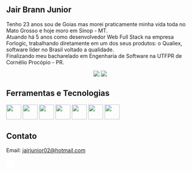 ## Jair Brann Junior

Tenho 23 anos sou de Goias mas morei praticamente minha vida toda no Mato Grosso e hoje moro em Sinop - MT. <br>
Atuando há 5 anos como desenvolvedor Web Full Stack na empresa Forlogic, trabalhando diretamente em um dos seus produtos: o Qualiex, software líder no Brasil voltado a qualidade. <br>
Finalizando meu bacharelado em Engenharia de Software na UTFPR de Cornélio Procópio - PR.

<p align="center">
  <picture>
    <source
      srcset="https://github-readme-stats.vercel.app/api?username=JairBrannJunior&show_icons=true&theme=dark&hide_border=true&hide_title=true"
      media="(prefers-color-scheme: dark)"
    />
    <source
      srcset="https://github-readme-stats.vercel.app/api?username=JairBrannJunior&show_icons=true&hide_border=true&hide_title=true"
      media="(prefers-color-scheme: light), (prefers-color-scheme: no-preference)"
    />
    <img height="180em" src="https://github-readme-stats.vercel.app/api?username=JairBrannJunior&show_icons=true&hide_border=true&hide_title=true" />
  </picture>

  <picture>
    <source
      srcset="https://github-readme-stats.vercel.app/api/top-langs/?username=JairBrannJunior&layout=compact&theme=dark&hide_border=true&hide_progress=true"
      media="(prefers-color-scheme: dark)"
    />
    <source
      srcset="https://github-readme-stats.vercel.app/api/top-langs/?username=JairBrannJunior&layout=compact&hide_border=true&hide_progress=true"
      media="(prefers-color-scheme: light), (prefers-color-scheme: no-preference)"
    />
    <img height="180em" src="https://github-readme-stats.vercel.app/api/top-langs/?username=JairBrannJunior&layout=compact&theme=dark&hide_border=true&hide_progress=true" />
  </picture>  
</p>

## Ferramentas e Tecnologias

<div>
  <img src="https://cdn.jsdelivr.net/gh/devicons/devicon@latest/icons/angularjs/angularjs-plain.svg" width="40" height="40"/>
  <img src="https://cdn.jsdelivr.net/gh/devicons/devicon@latest/icons/microsoftsqlserver/microsoftsqlserver-original.svg" width="40" height="40"/>
  <img src="https://cdn.jsdelivr.net/gh/devicons/devicon@latest/icons/azuredevops/azuredevops-original.svg" width="40" height="40"/>
  <img src="https://cdn.jsdelivr.net/gh/devicons/devicon@latest/icons/csharp/csharp-original.svg" width="40" height="40"/>
  <img src="https://cdn.jsdelivr.net/gh/devicons/devicon@latest/icons/typescript/typescript-original.svg" width="40" height="40"/>
  <img src="https://cdn.jsdelivr.net/gh/devicons/devicon@latest/icons/dotnetcore/dotnetcore-original.svg" width="40" height="40"/>
  <img src="https://cdn.jsdelivr.net/gh/devicons/devicon@latest/icons/github/github-original.svg" width="40" height="40"/>
</div>

## Contato

Email: jairjunior02@hotmail.com
<br>
<br>
<a href="https://www.linkedin.com/in/jairbrannjunior" target="_blank"><img align="left" alt="LinkedIn" width="22px" src="https://github.com/Aakarsh-B/trying-repos/blob/master/linkedin.svg" />
          
          
